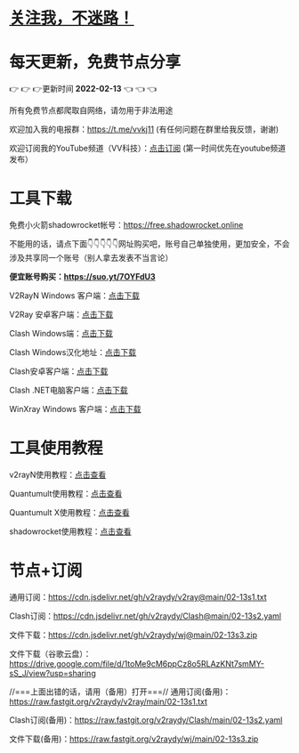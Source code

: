 # [关注我，不迷路！](https://github.com/login?return_to=https%3A%2F%2Fgithub.com%2Fw379740999)
# 每天更新，免费节点分享
:point_right: :point_right: :point_right:更新时间 **2022-02-13** :point_left: :point_left: :point_left:

所有免费节点都爬取自网络，请勿用于非法用途

欢迎加入我的电报群：https://t.me/vvkj11
(有任何问题在群里给我反馈，谢谢)

欢迎订阅我的YouTube频道（VV科技）：[点击订阅](https://www.youtube.com/channel/UCqdGfxwYKrllrHv_Bc-9vAw?sub_confirmation=1)
(第一时间优先在youtube频道发布）

# 工具下载

免费小火箭shadowrocket帐号：https://free.shadowrocket.online

不能用的话，请点下面:point_down::point_down::point_down::point_down::point_down:网址购买吧，账号自己单独使用，更加安全，不会涉及共享同一个账号（别人拿去发表不当言论）

**便宜账号购买：https://suo.yt/7OYFdU3**

V2RayN Windows 客户端：[点击下载](https://github.com/2dust/v2rayN/releases)

V2Ray 安卓客户端：[点击下载](https://github.com/2dust/v2rayNG/releases)

Clash Windows端：[点击下载](https://github.com/Fndroid/clash_for_windows_pkg/releases)

Clash Windows汉化地址：[点击下载](https://drive.google.com/file/d/1hLY1pedrIxA1u8sEkPWnMLEsQawD0nvf/view?usp=sharing)

Clash安卓客户端：[点击下载](https://github.com/naicfeng/ClashRForAndroid/releases)

Clash .NET电脑客户端：[点击下载](https://github.com/ClashDotNetFramework/experimental-clash/releases)

WinXray Windows 客户端：[点击下载](https://github.com/TheMRLL/WinXray/releases)

# 工具使用教程

v2rayN使用教程：[点击查看](https://youtu.be/MvJwoEo6-JU)

Quantumult使用教程：[点击查看](https://youtu.be/qCkjLMPKygw)

Quantumult X使用教程：[点击查看](https://youtu.be/ghZLHPEGfVc)

shadowrocket使用教程：[点击查看](https://youtu.be/kGKKr6WTrJc)

# 节点+订阅

通用订阅：https://cdn.jsdelivr.net/gh/v2raydy/v2ray@main/02-13s1.txt

Clash订阅：https://cdn.jsdelivr.net/gh/v2raydy/Clash@main/02-13s2.yaml

文件下载：https://cdn.jsdelivr.net/gh/v2raydy/wj@main/02-13s3.zip

文件下载（谷歌云盘）：https://drive.google.com/file/d/1toMe9cM6ppCz8o5RLAzKNt7smMY-sS_J/view?usp=sharing

//===上面出错的话，请用（备用）打开===//
通用订阅(备用)：https://raw.fastgit.org/v2raydy/v2ray/main/02-13s1.txt

Clash订阅(备用)：https://raw.fastgit.org/v2raydy/Clash/main/02-13s2.yaml

文件下载(备用)：https://raw.fastgit.org/v2raydy/wj/main/02-13s3.zip
